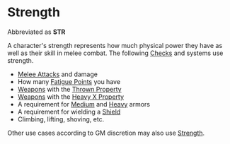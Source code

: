 # Strength

Abbreviated as **STR**

A character's strength represents how much physical power they have as well as their skill in melee combat. The following [Checks](../../Game%20Procedures/Core%20Procedures/Check.md) and systems use strength.

- [Melee Attacks](../../Game%20Procedures/Combat/Melee%20Attack.md) and damage
- How many [Fatigue Points](../Derived%20Statistics/Fatigue%20Points.md) you have
- [Weapons](../../Items/Weapons/Weapons.md) with the [Thrown Property](../../Items/Weapon%20Properties/Thrown%20Property.md)
- [Weapons](../../Items/Weapons/Weapons.md) with the [Heavy X Property](../../Items/Weapon%20Properties/Heavy%20X%20Property.md)
- A requirement for [Medium](../../Items/Armor/Armor%20Properties/Medium%20Armor%20Property.md) and [Heavy](../../Items/Armor/Armor%20Properties/Heavy%20Armor%20Property.md) armors
- A requirement for wielding a [Shield](../../Items/Armor/Armor%20Properties/Shield%20X%20Property.md)
- Climbing, lifting, shoving, etc.

Other use cases according to GM discretion may also use [Strength](Strength.md).
